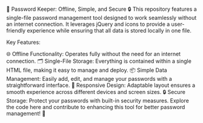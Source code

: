 📜 Password Keeper: Offline, Simple, and Secure 🔒
This repository features a single-file password management tool designed to work seamlessly without an internet connection. It leverages jQuery and icons to provide a user-friendly experience while ensuring that all data is stored locally in one file.

Key Features:

🌐 Offline Functionality: Operates fully without the need for an internet connection.
🗂️ Single-File Storage: Everything is contained within a single HTML file, making it easy to manage and deploy.
📦 Simple Data Management: Easily add, edit, and manage your passwords with a straightforward interface.
📱 Responsive Design: Adaptable layout ensures a smooth experience across different devices and screen sizes.
🔒 Secure Storage: Protect your passwords with built-in security measures.
Explore the code here and contribute to enhancing this tool for better password management! 🚀
